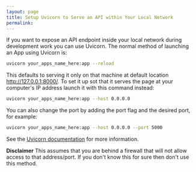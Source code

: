 ```yaml
---
layout: page
title: Setup Uvicorn to Serve an API within Your Local Network
permalink: 
---
```


If you want to expose an API endpoint inside your local network during development work you can use Uvicorn. The normal method of launching an App using Uvicorn is:
```bash
uvicorn your_apps_name_here:app --reload
```

This defaults to serving it only on that machine at default location http://127.0.0.1:8000/. To set it up sot that it serves the page at your computer's IP address launch it with this command instead:
```bash
uvicorn your_apps_name_here:app --host 0.0.0.0    
```

You can also change the port by adding the port flag and the desired port, for example:
```bash
uvicorn your_apps_name_here:app --host 0.0.0.0 --port 5000
``` 

See the [Uvicorn documentation](https://www.uvicorn.org/settings/) for more information. 

**Disclaimer** This assumes that you are behind a firewall that will not allow access to that address/port. If you don't know this for sure then don't use this method.
